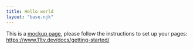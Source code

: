 ```yaml
---
title: Hello world
layout: "base.njk"
---
```


This is a [mockup page](__DATA_DIR__/src/index.md), please follow the instructions to set up your pages: https://www.11ty.dev/docs/getting-started/
